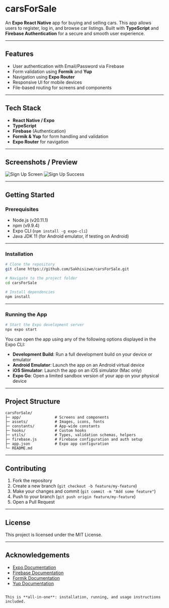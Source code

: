 # carsForSale

An **Expo React Native** app for buying and selling cars. This app allows users to register, log in, and browse car listings. Built with **TypeScript** and **Firebase Authentication** for a secure and smooth user experience.

---

## Features

- User authentication with Email/Password via Firebase
- Form validation using **Formik** and **Yup**
- Navigation using **Expo Router**
- Responsive UI for mobile devices
- File-based routing for screens and components

---

## Tech Stack

- **React Native / Expo**
- **TypeScript**
- **Firebase** (Authentication)
- **Formik & Yup** for form handling and validation
- **Expo Router** for navigation

---

## Screenshots / Preview

![Sign Up Screen](https://github.com/user-attachments/assets/9a573075-6e1b-4c37-8e04-dc7e10a090a2)
![Sign Up Success](https://github.com/user-attachments/assets/59330fa3-2300-4954-af7f-91ecb67e7941)

---

## Getting Started

### Prerequisites

- Node.js (v20.11.1)
- npm (v9.9.4)
- Expo CLI (`npm install -g expo-cli`)
- Java JDK 11 (for Android emulator, if testing on Android)

---

### Installation

```bash
# Clone the repository
git clone https://github.com/Sakhisizwe/carsForSale.git

# Navigate to the project folder
cd carsForSale

# Install dependencies
npm install
````

---

### Running the App

```bash
# Start the Expo development server
npx expo start
```

You can open the app using any of the following options displayed in the Expo CLI:

* **Development Build**: Run a full development build on your device or emulator
* **Android Emulator**: Launch the app on an Android virtual device
* **iOS Simulator**: Launch the app on an iOS simulator (Mac only)
* **Expo Go**: Open a limited sandbox version of your app on your physical device

---

## Project Structure

```
carsForSale/
├─ app/               # Screens and components
├─ assets/            # Images, icons, fonts
├─ constants/         # App-wide constants
├─ hooks/             # Custom hooks
├─ utils/             # Types, validation schemas, helpers
├─ firebase.js        # Firebase configuration and auth setup
├─ app.json           # Expo app configuration
└─ README.md
```

---

## Contributing

1. Fork the repository
2. Create a new branch (`git checkout -b feature/my-feature`)
3. Make your changes and commit (`git commit -m "Add some feature"`)
4. Push to your branch (`git push origin feature/my-feature`)
5. Open a Pull Request

---

## License

This project is licensed under the MIT License.

---

## Acknowledgements

* [Expo Documentation](https://docs.expo.dev/)
* [Firebase Documentation](https://firebase.google.com/docs)
* [Formik Documentation](https://formik.org/docs/overview)
* [Yup Documentation](https://github.com/jquense/yup)

```

This is **all-in-one**: installation, running, and usage instructions included.  
